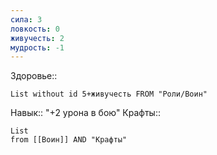 ```yaml
---
сила: 3
ловкость: 0
живучесть: 2
мудрость: -1
---
```

 Здоровье::
```dataview
List without id 5+живучесть FROM "Роли/Воин"
```
Навык:: "+2 урона в бою"
Крафты:: 
```dataview
List
from [[Воин]] AND "Крафты"
```
